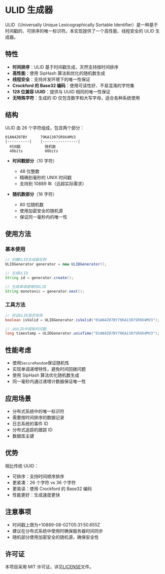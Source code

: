 # ULID 生成器

ULID（Universally Unique Lexicographically Sortable Identifier）是一种基于时间戳的、可排序的唯一标识符。本实现提供了一个高性能、线程安全的 ULID 生成器。

## 特性

- **时间排序**：ULID 基于时间戳生成，天然支持按时间排序
- **高性能**：使用 SipHash 算法和优化的随机数生成
- **线程安全**：支持并发环境下的唯一性保证
- **Crockford 的 Base32 编码**：使用可读性好、不易混淆的字符集
- **128 位兼容 UUID**：提供与 UUID 相同的唯一性保证
- **无特殊字符**：生成的 ID 仅包含数字和大写字母，适合各种系统使用

## 结构

ULID 由 26 个字符组成，包含两个部分：

```
01AN4Z07BY      79KA1307SR9X4MV3
|----------|    |----------------|
  时间戳           随机数
  48bits          80bits
```

- **时间戳部分**（10 字符）

  - 48 位整数
  - 精确到毫秒的 UNIX 时间戳
  - 支持到 10889 年（远超实际需求）

- **随机数部分**（16 字符）
  - 80 位随机数
  - 使用加密安全的随机源
  - 保证同一毫秒内的唯一性

## 使用方法

### 基本使用

```java
// 创建ULID生成器实例
ULIDGenerator generator = new ULIDGenerator();

// 生成ULID
String id = generator.create();

// 生成单调递增的ULID
String monotonic = generator.next();
```

### 工具方法

```java
// 验证ULID是否有效
boolean isValid = ULIDGenerator.isValid("01AN4Z07BY79KA1307SR9X4MV3");

// 从ULID中提取时间戳
long timestamp = ULIDGenerator.unixTime("01AN4Z07BY79KA1307SR9X4MV3");
```

## 性能考虑

- 使用`SecureRandom`保证随机性
- 实现单调递增特性，避免时间回拨问题
- 使用 SipHash 算法优化随机数生成
- 同一毫秒内通过递增计数器保证唯一性

## 应用场景

- 分布式系统中的唯一标识符
- 需要按时间排序的数据记录
- 日志系统的事件 ID
- 分布式追踪的跟踪 ID
- 数据库主键

## 优势

相比传统 UUID：

- 可排序：支持时间顺序排序
- 更紧凑：26 个字符 vs 36 个字符
- 更易读：使用 Crockford 的 Base32 编码
- 性能更好：生成速度更快

## 注意事项

- 时间戳上限为+10889-08-02T05:31:50.655Z
- 建议在分布式系统中使用时确保服务器时间同步
- 随机部分使用加密安全的随机源，确保安全性

## 许可证

本项目采用 MIT 许可证。详见[LICENSE](LICENSE)文件。

